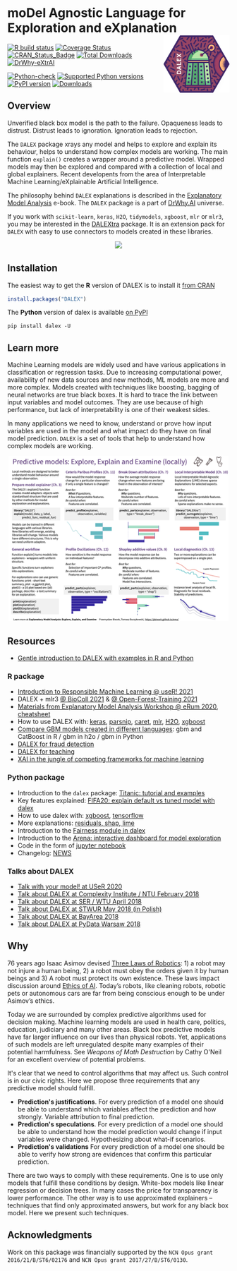 # moDel Agnostic Language for Exploration and eXplanation <img src="man/figures/logo.png" align="right" width="150"/>

[![R build status](https://github.com/ModelOriented/DALEX/workflows/R-CMD-check/badge.svg)](https://github.com/ModelOriented/DALEX/actions?query=workflow%3AR-CMD-check)
[![Coverage
Status](https://img.shields.io/codecov/c/github/ModelOriented/DALEX/master.svg)](https://codecov.io/github/ModelOriented/DALEX?branch=master)
[![CRAN_Status_Badge](http://www.r-pkg.org/badges/version/DALEX)](https://cran.r-project.org/package=DALEX)
[![Total Downloads](http://cranlogs.r-pkg.org/badges/grand-total/DALEX?color=orange)](http://cranlogs.r-pkg.org/badges/grand-total/DALEX)
[![DrWhy-eXtrAI](https://img.shields.io/badge/DrWhy-BackBone-373589)](http://drwhy.ai/#BackBone)

[![Python-check](https://github.com/ModelOriented/DALEX/workflows/Python-check/badge.svg)](https://github.com/ModelOriented/DALEX/actions?query=workflow%3APython-check)
[![Supported Python versions](https://img.shields.io/pypi/pyversions/dalex.svg)](https://pypi.org/project/dalex/)
[![PyPI version](https://badge.fury.io/py/dalex.svg)](https://badge.fury.io/py/dalex)
[![Downloads](https://pepy.tech/badge/dalex)](https://pepy.tech/project/dalex)


## Overview

Unverified black box model is the path to the failure. Opaqueness leads to distrust. Distrust leads to ignoration. Ignoration leads to rejection.

The `DALEX` package xrays any model and helps to explore and explain its behaviour, helps to understand how complex models are working. The main function `explain()` creates a wrapper around a predictive model. Wrapped models may then be explored and compared with a collection of local and global explainers. Recent developents from the area of Interpretable Machine Learning/eXplainable Artificial Intelligence.

The philosophy behind `DALEX` explanations is described in the [Explanatory Model Analysis](https://pbiecek.github.io/ema/) e-book. The `DALEX` package is a part of [DrWhy.AI](http://DrWhy.AI) universe.

If you work with `scikit-learn`, `keras`, `H2O`, `tidymodels`, `xgboost`, `mlr` or `mlr3`, you may be interested in the [DALEXtra](https://github.com/ModelOriented/DALEXtra) package. It is an extension pack for `DALEX` with easy to use connectors to models created in these libraries.

<p align="center">
<a href="https://pbiecek.github.io/ema/introduction.html#bookstructure"><img src="https://github.com/ModelOriented/DALEX/raw/master/misc/DALEXpiramide.png" width="800"/></a>
</p>

## Installation

The easiest way to get the **R** version of DALEX is to install it [from CRAN](https://cran.r-project.org/package=DALEX)

```r
install.packages("DALEX")
```

The **Python** version of dalex is available [on PyPI](https://pypi.org/project/dalex/)

```console
pip install dalex -U
```

## Learn more

Machine Learning models are widely used and have various applications in classification or regression tasks. Due to increasing computational power, availability of new data sources and new methods, ML models are more and more complex. Models created with techniques like boosting, bagging of neural networks are true black boxes. It is hard to trace the link between input variables and model outcomes. They are use because of high performance, but lack of interpretability is one of their weakest sides.

In many applications we need to know, understand or prove how input variables are used in the model and what impact do they have on final model prediction. `DALEX` is a set of tools that help to understand how complex models are working.

<p align="center">
<a href="https://github.com/ModelOriented/DALEX/raw/master/misc/cheatsheet_local_explainers.png"><img src="https://github.com/ModelOriented/DALEX/raw/master/misc/cheatsheet_local_explainers.png" width="500"/></a>
</p>

## Resources

* [Gentle introduction to DALEX with examples in R and Python](https://pbiecek.github.io/ema/)

### R package

* [Introduction to Responsible Machine Learning @ useR! 2021](https://github.com/MI2DataLab/ResponsibleML-UseR2021)
* DALEX + mlr3 [@ BioColl 2021](https://github.com/pbiecek/BioColl2021) & [@ Open-Forest-Training 2021](https://github.com/pbiecek/Open-Forest-Training-2021/)
* [Materials from Explanatory Model Analysis Workshop @ eRum 2020](https://github.com/pbiecek/XAIatERUM2020), [cheatsheet](https://github.com/pbiecek/XAIatERUM2020/blob/master/Cheatsheet.pdf)
* How to use DALEX with: [keras](https://rawgit.com/pbiecek/DALEX_docs/master/vignettes/DALEX_and_keras.html), [parsnip](https://raw.githack.com/pbiecek/DALEX_docs/master/vignettes/DALEX_parsnip.html), [caret](https://raw.githack.com/pbiecek/DALEX_docs/master/vignettes/DALEX_caret.html), [mlr](https://raw.githack.com/pbiecek/DALEX_docs/master/vignettes/DALEX_mlr.html), [H2O](https://raw.githack.com/pbiecek/DALEX_docs/master/vignettes/DALEX_h2o.html), [xgboost](https://raw.githack.com/pbiecek/DALEX_docs/master/vignettes/DALEX_and_xgboost.html)
* [Compare GBM models created in different languages](https://raw.githack.com/pbiecek/DALEX_docs/master/vignettes/Multilanguages_comparision.html): gbm and CatBoost in R / gbm in h2o / gbm in Python
* [DALEX for fraud detection](https://rawgit.com/pbiecek/DALEX_docs/master/vignettes/DALEXverse%20and%20fraud%20detection.html)
* [DALEX for teaching](https://raw.githack.com/pbiecek/DALEX_docs/master/vignettes/DALEX_teaching.html)
* [XAI in the jungle of competing frameworks for machine learning](https://medium.com/@ModelOriented/xai-in-the-jungle-of-competing-frameworks-for-machine-learning-fa6e96a99644)

### Python package

* Introduction to the `dalex` package: [Titanic: tutorial and examples](https://dalex.drwhy.ai/python-dalex-titanic.html)
* Key features explained: [FIFA20: explain default vs tuned model with dalex](https://dalex.drwhy.ai/python-dalex-fifa.html)
* How to use dalex with: [xgboost](https://dalex.drwhy.ai/python-dalex-xgboost.html), [tensorflow](https://dalex.drwhy.ai/python-dalex-tensorflow.html)
* More explanations: [residuals, shap, lime](https://dalex.drwhy.ai/python-dalex-new.html)
* Introduction to the [Fairness module in dalex](https://dalex.drwhy.ai/python-dalex-fairness.html)
* Introduction to the [Arena: interactive dashboard for model exploration](https://dalex.drwhy.ai/python-dalex-arena.html)
* Code in the form of [jupyter notebook](https://github.com/ModelOriented/DALEX-docs/tree/master/jupyter-notebooks)
* Changelog: [NEWS](https://github.com/ModelOriented/DALEX/blob/master/python/dalex/NEWS.md)

### Talks about DALEX

* [Talk with your model! at USeR 2020](https://www.youtube.com/watch?v=9WWn5ew8D8o)
* [Talk about DALEX at Complexity Institute / NTU February 2018](https://github.com/pbiecek/Talks/blob/master/2018/DALEX_at_NTU_2018.pdf)
* [Talk about DALEX at SER / WTU April 2018](https://github.com/pbiecek/Talks/blob/master/2018/SER_DALEX.pdf)
* [Talk about DALEX at STWUR May 2018 (in Polish)](https://github.com/STWUR/eRementarz-29-05-2018)
* [Talk about DALEX at BayArea 2018](https://github.com/pbiecek/Talks/blob/master/2018/DALEX_BayArea.pdf)
* [Talk about DALEX at PyData Warsaw 2018](https://github.com/pbiecek/Talks/blob/master/2018/DALEX_PyDataWarsaw2018.pdf)


## Why

76 years ago Isaac Asimov devised [Three Laws of Robotics](https://en.wikipedia.org/wiki/Three_Laws_of_Robotics): 1) a robot may not injure a human being, 2) a robot must obey the orders given it by human beings and 3) A robot must protect its own existence. These laws impact discussion around [Ethics of AI](https://en.wikipedia.org/wiki/Ethics_of_artificial_intelligence). Today’s robots, like cleaning robots, robotic pets or autonomous cars are far from being conscious enough to be under Asimov’s ethics.

Today we are surrounded by complex predictive algorithms used for decision making. Machine learning models are used in health care, politics, education, judiciary and many other areas. Black box predictive models have far larger influence on our lives than physical robots. Yet, applications of such models are left unregulated despite many examples of their potential harmfulness. See *Weapons of Math Destruction* by Cathy O'Neil for an excellent overview of potential problems.

It's clear that we need to control algorithms that may affect us. Such control is in our civic rights. Here we propose three requirements that any predictive model should fulfill.

-	**Prediction's justifications**. For every prediction of a model one should be able to understand which variables affect the prediction and how strongly. Variable attribution to final prediction.
-	**Prediction's speculations**. For every prediction of a model one should be able to understand how the model prediction would change if input variables were changed. Hypothesizing about what-if scenarios.
-	**Prediction's validations** For every prediction of a model one should be able to verify how strong are evidences that confirm this particular prediction.

There are two ways to comply with these requirements.
One is to use only models that fulfill these conditions by design. White-box models like linear regression or decision trees. In many cases the price for transparency is lower performance.
The other way is to use approximated explainers – techniques that find only approximated answers, but work for any black box model. Here we present such techniques.


## Acknowledgments

Work on this package was financially supported by the `NCN Opus grant 2016/21/B/ST6/02176` and `NCN Opus grant 2017/27/B/ST6/0130`.
